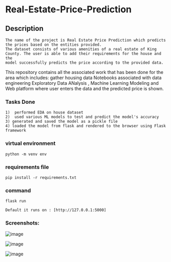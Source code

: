 # Real-Estate-Price-Prediction

## Description
    The name of the project is Real Estate Price Prediction which predicts the prices based on the entities provided. 
    The dataset consists of various amenities of a real estate of King County. The user is able to add their requirements for the house and the 
    model successfully predicts the price according to the provided data.

This repository contains all the associated work that has been done for the area which includes: gather housing data Notebooks associated with data engineering Exploratory Data ANalysis , Machine Learning Modeling and Web platform where user enters the data and the predicted price is shown.

### Tasks Done

    1)  performed EDA on house dataset
    2)  used various ML models to test and predict the model's accuracy
    3) generated and saved the model as a pickle file
    4) loaded the model from flask and rendered to the browser using Flask framework

### virtual environment

    python -m venv env

### requirements file

    pip install -r requirements.txt

### command

    flask run
    
    Default it runs on : [http://127.0.0.1:5000]

### Screenshots:

![image](https://github.com/Supraav/Real-Estate-Price-Prediction/assets/47569979/58568a18-e3ad-4cf0-90a9-370cd6e5ead6)

![image](https://github.com/Supraav/Real-Estate-Price-Prediction/assets/47569979/d55718ba-8e1a-4c36-a014-85842520394b)

![image](https://github.com/Supraav/Real-Estate-Price-Prediction/assets/47569979/01b34a28-0633-428c-b571-c7eb9aef60f3)


    
